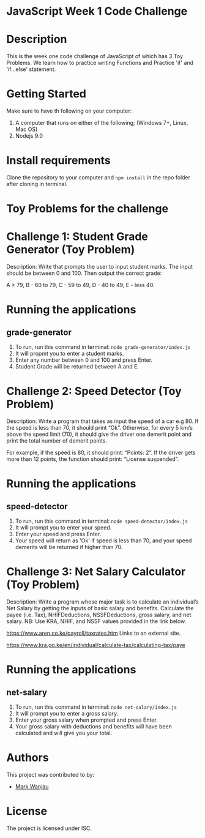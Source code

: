 # JavaScript Week 1 Code Challenge

# Description
This is the week one code challenge of JavaScript of which has 3 Toy Problems.
We learn how to practice writing Functions and Practice 'if' and 'if...else' statement.

# Getting Started
Make sure to have th following on your computer:
1. A computer that runs on either of the following; (Windows 7+, Linux, Mac OS)
2. Nodejs 9.0

# Install requirements
Clone the repository to your computer and `npm install` in the repo folder after cloning in terminal.

# Toy Problems for the challenge
# Challenge 1: Student Grade Generator (Toy Problem)

Description: Write that prompts the user to input student marks. The input should be between 0 and 100. Then output the correct grade: 

A > 79, B - 60 to 79, C -  59 to 49, D - 40 to 49, E - less 40.


# Running the applications
## grade-generator
1. To run, run this command in terminal: 
`node grade-generator/index.js`
2. It will propmt you to enter a student marks.
3. Enter any number between 0 and 100 and press Enter.
4. Student Grade will be returned between A and E.

 

# Challenge 2: Speed Detector (Toy Problem)

Description: Write a program that takes as input the speed of a car e.g 80. If the speed is less than 70, it should print “Ok”. Otherwise, for every 5 km/s above the speed limit (70), it should give the driver one demerit point and print the total number of demerit points.

For example, if the speed is 80, it should print: “Points: 2”. If the driver gets more than 12 points, the function should print: “License suspended”.

# Running the applications
## speed-detector
1. To run, run this command in terminal: 
`node speed-detector/index.js`
2. It will prompt you to enter your speed.
3. Enter your speed and press Enter.
4. Your speed will return as 'Ok' if speed is less than 70, and your speed demerits will be returned if higher than 70.
 

# Challenge 3: Net Salary Calculator (Toy Problem)

Description: Write a program whose major task is to calculate an individual’s Net Salary by getting the inputs of basic salary and benefits. Calculate the payee (i.e. Tax), NHIFDeductions, NSSFDeductions, gross salary, and net salary. 
NB: Use KRA, NHIF, and NSSF values provided in the link below.

https://www.aren.co.ke/payroll/taxrates.htm Links to an external site.  

https://www.kra.go.ke/en/individual/calculate-tax/calculating-tax/paye

# Running the applications
## net-salary
1. To run, run this command in terminal: 
`node net-salary/index.js`
2. It will prompt you to enter a gross salary.
3. Enter your gross salary when prompted and press Enter.
4. Your gross salary with deductions and benefits will have been calculated and will give you your total.


# Authors
This project was contributed to by:
- [Mark Wanjau](https://github.com/Afrikan-Son)

# License
The project is licensed under ISC.